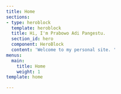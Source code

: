 ```yaml
---
title: Home
sections:
- type: heroblock
  template: heroblock
  title: Hi, I'm Prabowo Adi Pangestu.
  section_id: hero
  component: HeroBlock
  content: 'Welcome to my personal site. '
menus:
  main:
    title: Home
    weight: 1
template: home

---
```

